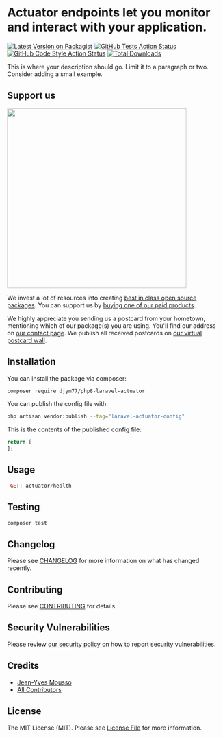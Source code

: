 # Actuator endpoints let you monitor and interact with your application.

[![Latest Version on Packagist](https://img.shields.io/packagist/v/djym77/laravel-actuator.svg?style=flat-square)](https://packagist.org/packages/djym77/laravel-actuator)
[![GitHub Tests Action Status](https://img.shields.io/github/actions/workflow/status/djym77/laravel-actuator/run-tests.yml?branch=main&label=tests&style=flat-square)](https://github.com/djym77/laravel-actuator/actions?query=workflow%3Arun-tests+branch%3Amain)
[![GitHub Code Style Action Status](https://img.shields.io/github/actions/workflow/status/djym77/laravel-actuator/fix-php-code-style-issues.yml?branch=main&label=code%20style&style=flat-square)](https://github.com/djym77/laravel-actuator/actions?query=workflow%3A"Fix+PHP+code+style+issues"+branch%3Amain)
[![Total Downloads](https://img.shields.io/packagist/dt/djym77/laravel-actuator.svg?style=flat-square)](https://packagist.org/packages/djym77/laravel-actuator)

This is where your description should go. Limit it to a paragraph or two. Consider adding a small example.

## Support us

[<img src="https://github-ads.s3.eu-central-1.amazonaws.com/laravel-actuator.jpg?t=1" width="419px" />](https://spatie.be/github-ad-click/laravel-actuator)

We invest a lot of resources into creating [best in class open source packages](https://spatie.be/open-source). You can support us by [buying one of our paid products](https://spatie.be/open-source/support-us).

We highly appreciate you sending us a postcard from your hometown, mentioning which of our package(s) you are using. You'll find our address on [our contact page](https://spatie.be/about-us). We publish all received postcards on [our virtual postcard wall](https://spatie.be/open-source/postcards).

## Installation

You can install the package via composer:

```bash
composer require djym77/php8-laravel-actuator
```


You can publish the config file with:

```bash
php artisan vendor:publish --tag="laravel-actuator-config"
```

This is the contents of the published config file:

```php
return [
];
```



## Usage

```php
 GET: actuator/health
```

## Testing

```bash
composer test
```

## Changelog

Please see [CHANGELOG](CHANGELOG.md) for more information on what has changed recently.

## Contributing

Please see [CONTRIBUTING](CONTRIBUTING.md) for details.

## Security Vulnerabilities

Please review [our security policy](../../security/policy) on how to report security vulnerabilities.

## Credits

- [Jean-Yves Mousso](https://github.com/djym77)
- [All Contributors](../../contributors)

## License

The MIT License (MIT). Please see [License File](LICENSE.md) for more information.
